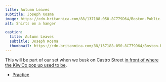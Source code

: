 ```yaml
---
title: Autumn Leaves
subtitle: Joseph Kosma
image: https://cdn.britannica.com/88/137188-050-8C779D64/Boston-Public-Garden.jpg
alt: Shirts on a hanger

caption:
  title: Autumn Leaves
  subtitle: Joseph Kosma
  thumbnail: https://cdn.britannica.com/88/137188-050-8C779D64/Boston-Public-Garden.jpg
---
```


This will be part of our set when we busk on Castro Street [in front of where the KiwiCo pop up used to be](https://goo.gl/maps/aPkYhFaSDyg7bGMs6). 

* [Practice](https://drive.google.com/file/d/1ztK6CbyWNMnLOeVufYxEvQbAzijOj8gx/view)
